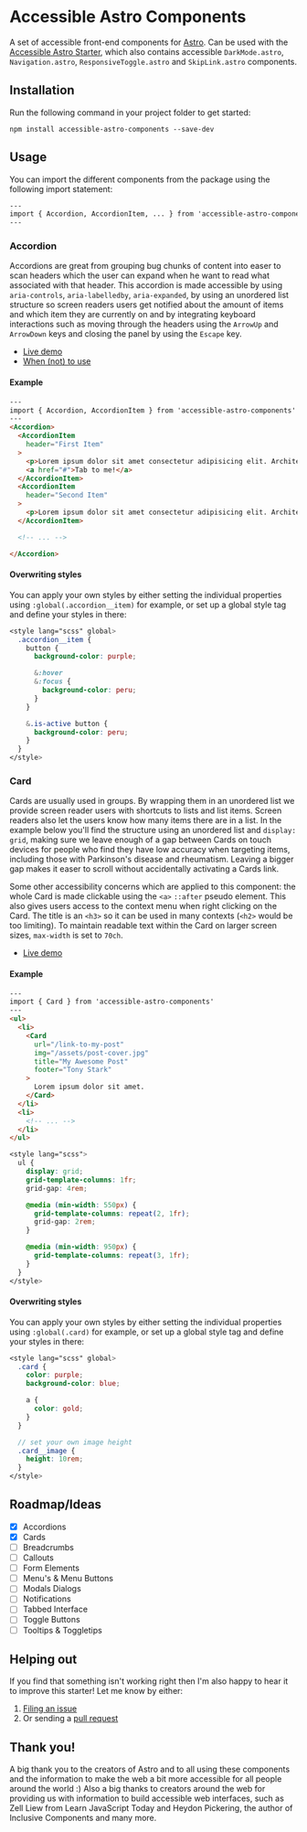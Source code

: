 # Accessible Astro Components
A set of accessible front-end components for [Astro](https://astro.build/). Can be used with the [Accessible Astro Starter](https://github.com/markteekman/accessible-astro-starter), which also contains accessible `DarkMode.astro`, `Navigation.astro`, `ResponsiveToggle.astro` and `SkipLink.astro` components.

## Installation
Run the following command in your project folder to get started:
```console
npm install accessible-astro-components --save-dev
```

## Usage
You can import the different components from the package using the following import statement:
```html
---
import { Accordion, AccordionItem, ... } from 'accessible-astro-components'
---
```

### Accordion
Accordions are great from grouping bug chunks of content into easer to scan headers which the user can expand when he want to read what associated with that header. This accordion is made accessible by using `aria-controls`, `aria-labelledby`, `aria-expanded`, by using an unordered list structure so screen readers users get notified about the amount of items and which item they are currently on and by integrating keyboard interactions such as moving through the headers using the `ArrowUp` and `ArrowDown` keys and closing the panel by using the `Escape` key.

- [Live demo](https://accessible-astro.markteekman.nl/accordion)
- [When (not) to use](https://www.nngroup.com/articles/accordions-complex-content/)

#### Example

```html
---
import { Accordion, AccordionItem } from 'accessible-astro-components'
---
<Accordion>
  <AccordionItem
    header="First Item"
  >
    <p>Lorem ipsum dolor sit amet consectetur adipisicing elit. Architecto quasi nobis optio? Qui in quo accusantium debitis sapiente obcaecati magnam incidunt sit. Molestiae exercitationem quibusdam quod veritatis laboriosam est tenetur. </p>
    <a href="#">Tab to me!</a>
  </AccordionItem>
  <AccordionItem
    header="Second Item"
  >
    <p>Lorem ipsum dolor sit amet consectetur adipisicing elit. Architecto quasi nobis optio? Qui in quo accusantium debitis sapiente obcaecati magnam incidunt sit. Molestiae exercitationem quibusdam quod veritatis laboriosam est tenetur. </p>
  </AccordionItem>

  <!-- ... -->

</Accordion>
```

#### Overwriting styles
You can apply your own styles by either setting the individual properties using `:global(.accordion__item)` for example, or set up a global style tag and define your styles in there:

```scss
<style lang="scss" global>
  .accordion__item {
    button {
      background-color: purple;

      &:hover
      &:focus {
        background-color: peru;
      }
    }

    &.is-active button {
      background-color: peru;
    }
  }
</style>
```

### Card
Cards are usually used in groups. By wrapping them in an unordered list we provide screen reader users with shortcuts to lists and list items. Screen readers also let the users know how many items there are in a list. In the example below you'll find the structure using an unordered list and `display: grid`, making sure we leave enough of a gap between Cards on touch devices for people who find they have low accuracy when targeting items, including those with Parkinson's disease and rheumatism. Leaving a bigger gap makes it easer to scroll without accidentally activating a Cards link.

Some other accessibility concerns which are applied to this component: the whole Card is made clickable using the `<a>` `::after` pseudo element. This also gives users access to the context menu when right clicking on the Card. The title is an `<h3>` so it can be used in many contexts (`<h2>` would be too limiting). To maintain readable text within the Card on larger screen sizes, `max-width` is set to `70ch`.

- [Live demo](https://accessible-astro.markteekman.nl/card)

#### Example

```html
---
import { Card } from 'accessible-astro-components'
---
<ul>
  <li>
    <Card
      url="/link-to-my-post"
      img="/assets/post-cover.jpg"
      title="My Awesome Post"
      footer="Tony Stark"
    >
      Lorem ipsum dolor sit amet.
    </Card>
  </li>
  <li>
    <!-- ... -->
  </li>
</ul>

```
```scss
<style lang="scss">
  ul {
    display: grid;
    grid-template-columns: 1fr;
    grid-gap: 4rem;

    @media (min-width: 550px) {
      grid-template-columns: repeat(2, 1fr);
      grid-gap: 2rem;
    }

    @media (min-width: 950px) {
      grid-template-columns: repeat(3, 1fr);
    }
  }
</style>
```

#### Overwriting styles
You can apply your own styles by either setting the individual properties using `:global(.card)` for example, or set up a global style tag and define your styles in there:

```scss
<style lang="scss" global>
  .card {
    color: purple;
    background-color: blue;

    a {
      color: gold;
    }
  }

  // set your own image height
  .card__image {
    height: 10rem;
  }
</style>
```

## Roadmap/Ideas
- [x] Accordions
- [x] Cards
- [ ] Breadcrumbs
- [ ] Callouts
- [ ] Form Elements
- [ ] Menu's & Menu Buttons
- [ ] Modals Dialogs
- [ ] Notifications
- [ ] Tabbed Interface
- [ ] Toggle Buttons
- [ ] Tooltips & Toggletips

## Helping out

If you find that something isn't working right then I'm also happy to hear it to improve this starter! Let me know by either:

1. [Filing an issue](https://github.com/markteekman/accessible-astro-components/pulls)
2. Or sending a [pull request](https://github.com/markteekman/accessible-astro-components/pulls)

## Thank you!

A big thank you to the creators of Astro and to all using these components and the information to make the web a bit more accessible for all people around the world :) Also a big thanks to creators around the web for providing us with information to build accessible web interfaces, such as Zell Liew from Learn JavaScript Today and Heydon Pickering, the author of Inclusive Components and many more.
